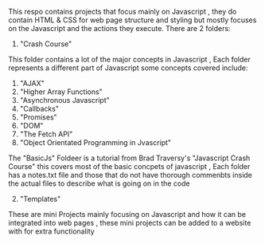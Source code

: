 This respo contains projects that focus mainly on Javascript , they do contain HTML & CSS for web page structure and styling but mostly focuses on the Javascript and the actions they execute. There are 2 folders:

1. "Crash Course"

This folder contains a lot of the major concepts in Javascript , Each folder represents a different part of Javascript some concepts covered include:

1. "AJAX"
2. "Higher Array Functions"
3. "Asynchronous Javascript"
4. "Callbacks"
5. "Promises"
6. "DOM"
7. "The Fetch API"
8. "Object Orientated Programming in Jvascript"

The "BasicJs" Foldeer is a tutorial from Brad Traversy's "Javascript Crash Course"
this covers most of the basic concpets of javascript , Each folder has a notes.txt file and those that do not have thorough commenbts inside the actual files to describe what is going on in the code

2. "Templates"

These are mini Projects mainly focusing on Javascript and how it can be integrated into web pages , these mini projects can be added to a website with for extra functionality